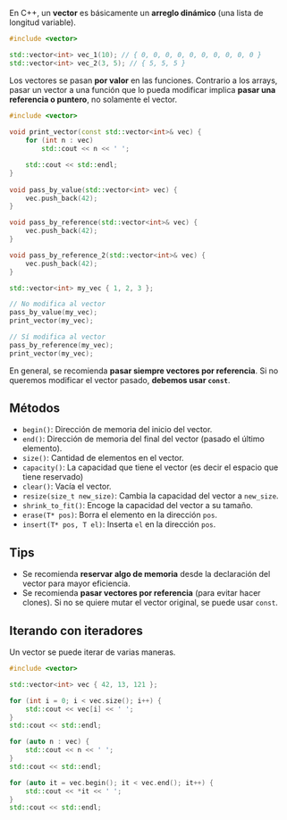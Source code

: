 En C++, un **vector** es básicamente un **arreglo dinámico** (una lista de longitud variable).

```cpp
#include <vector>

std::vector<int> vec_1(10); // { 0, 0, 0, 0, 0, 0, 0, 0, 0, 0 }
std::vector<int> vec_2(3, 5); // { 5, 5, 5 }
```

Los vectores se pasan **por valor** en las funciones. Contrario a los arrays, pasar un vector a una función que lo pueda modificar implica **pasar una referencia o puntero**, no solamente el vector.

```cpp
#include <vector>
				  
void print_vector(const std::vector<int>& vec) {
	for (int n : vec)
		std::cout << n << ' ';

	std::cout << std::endl;
}
				   
void pass_by_value(std::vector<int> vec) {
	vec.push_back(42);
}

void pass_by_reference(std::vector<int>& vec) {
	vec.push_back(42);
}

void pass_by_reference_2(std::vector<int>& vec) {
	vec.push_back(42);
}

std::vector<int> my_vec { 1, 2, 3 };

// No modifica al vector
pass_by_value(my_vec);
print_vector(my_vec);

// Sí modifica al vector
pass_by_reference(my_vec);
print_vector(my_vec);
```

En general, se recomienda **pasar siempre vectores por referencia**. Si no queremos modificar el vector pasado, **debemos usar `const`**.

## Métodos

- `begin()`: Dirección de memoria del inicio del vector.
- `end()`: Dirección de memoria del final del vector (pasado el último elemento).
- `size()`: Cantidad de elementos en el vector.
- `capacity()`: La capacidad que tiene el vector (es decir el espacio que tiene reservado)
- `clear()`: Vacía el vector.
- `resize(size_t new_size)`: Cambia la capacidad del vector a `new_size`.
- `shrink_to_fit()`: Encoge la capacidad del vector a su tamaño.
- `erase(T* pos)`: Borra el elemento en la dirección `pos`.
- `insert(T* pos, T el)`: Inserta `el` en la dirección `pos`.

## Tips

- Se recomienda **reservar algo de memoria** desde la declaración del vector para mayor eficiencia.
- Se recomienda **pasar vectores por referencia** (para evitar hacer clones). Si no se quiere mutar el vector original, se puede usar `const`.

## Iterando con iteradores

Un vector se puede iterar de varias maneras.

```cpp
#include <vector>

std::vector<int> vec { 42, 13, 121 };

for (int i = 0; i < vec.size(); i++) {
	std::cout << vec[i] << ' ';
}
std::cout << std::endl;

for (auto n : vec) {
	std::cout << n << ' ';
}
std::cout << std::endl;

for (auto it = vec.begin(); it < vec.end(); it++) {
	std::cout << *it << ' ';
}
std::cout << std::endl;

```